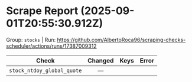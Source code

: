 # Scrape Report (2025-09-01T20:55:30.912Z)

Group: `stocks`  |  Run: https://github.com/AlbertoRoca96/scraping-checks-scheduler/actions/runs/17387009312

| Check | Changed | Keys | Error |
|---|:---:|:--|:--|
| `stock_ntdoy_global_quote` | — |  |  |
